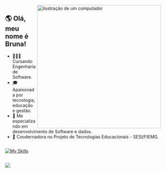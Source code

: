<img src="https://raw.githubusercontent.com/MicaelliMedeiros/micaellimedeiros/master/image/computer-illustration.png" alt="ilustração de um computador" min-width="400px" max-width="400px" width="400px" align="right">



## 🌎 Olá, meu nome é <strong> Bruna!</strong>
 
- 👩🏽‍💻 Cursando Engenharia de Software.
- 🎓 Apaixonada por tecnologia, educação e gestão.
- 🚀 Me especializando em desenvolvimento de Software e dados. 
- 💼 Coodernadora no Projeto de Tecnologias Educacionais - SESI/FIEMG.


##
[![My Skills](https://skillicons.dev/icons?i=js,html,css,flutter,nodejs)](https://skillicons.dev)

   ##     
  <div> 
  <a href="https://www.linkedin.com/in/bruna-limonti/" target="_blank"><img src="https://img.shields.io/badge/-LinkedIn-%230077B5?style=for-the-badge&logo=linkedin&logoColor=white" target="_blank"></a>
</div>

